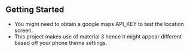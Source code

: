 ## Getting Started

- You might need to obtain a google maps API_KEY to test the location screen.
- This project makes use of material 3 hence it might appear different based off your phone theme settings.
